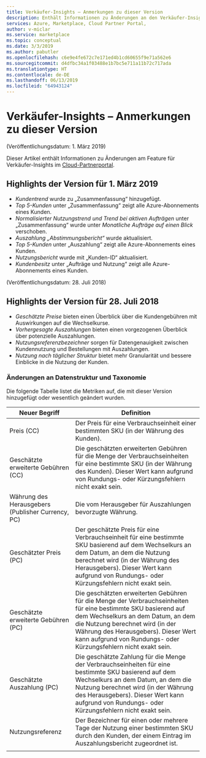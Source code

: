 ```yaml
---
title: Verkäufer-Insights – Anmerkungen zu dieser Version
description: Enthält Informationen zu Änderungen an den Verkäufer-Insights.
services: Azure, Marketplace, Cloud Partner Portal,
author: v-miclar
ms.service: marketplace
ms.topic: conceptual
ms.date: 3/3/2019
ms.author: pabutler
ms.openlocfilehash: c6e9e4fe672c7e171ed4b1cd60655f9e71a562e6
ms.sourcegitcommit: d4dfbc34a1f03488e1b7bc5e711a11b72c717ada
ms.translationtype: HT
ms.contentlocale: de-DE
ms.lasthandoff: 06/13/2019
ms.locfileid: "64943124"
---
```

# <a name="seller-insights-release-notes"></a>Verkäufer-Insights – Anmerkungen zu dieser Version 

(Veröffentlichungsdatum: 1. März 2019)

Dieser Artikel enthält Informationen zu Änderungen am Feature für Verkäufer-Insights im [Cloud-Partnerportal](https://cloudpartner.azure.com/#insights).

## <a name="release-highlights-for-march-1-2019"></a>Highlights der Version für 1. März 2019

* *Kundentrend* wurde zu „Zusammenfassung“ hinzugefügt.
* *Top 5-Kunden* unter „Zusammenfassung“ zeigt alle Azure-Abonnements eines Kunden.
* *Normalisierter Nutzungstrend und Trend bei aktiven Aufträgen* unter „Zusammenfassung“ wurde unter *Monatliche Aufträge auf einen Blick* verschoben.
* *Auszahlung „Abstimmungsbericht“* wurde aktualisiert.
* *Top 5-Kunden* unter „Auszahlung“ zeigt alle Azure-Abonnements eines Kunden.
* *Nutzungsbericht* wurde mit „Kunden-ID“ aktualisiert.
* *Kundenbesitz* unter „Aufträge und Nutzung“ zeigt alle Azure-Abonnements eines Kunden.


(Veröffentlichungsdatum: 28. Juli 2018)

## <a name="release-highlights-for-july-28-2018"></a>Highlights der Version für 28. Juli 2018


-   *Geschätzte Preise* bieten einen Überblick über die Kundengebühren mit Auswirkungen auf die Wechselkurse.
-   *Vorhergesagte Auszahlungen* bieten einen vorgezogenen Überblick über potenzielle Auszahlungen.
-  *Nutzungsreferenzbezeichner* sorgen für Datengenauigkeit zwischen Kundennutzung und Bestellungen mit Auszahlungen.
-   *Nutzung nach täglicher Struktur* bietet mehr Granularität und bessere Einblicke in die Nutzung der Kunden.


### <a name="changes-to-data-structure-and-taxonomy"></a>Änderungen an Datenstruktur und Taxonomie

Die folgende Tabelle listet die Metriken auf, die mit dieser Version hinzugefügt oder wesentlich geändert wurden. 

| **Neuer Begriff**                   |    **Definition**                                                             |
|--------------------------------|  ---------------------------------------------------------------------------- |
| Preis (CC)                     | Der Preis für eine Verbrauchseinheit einer bestimmten SKU (in der Währung des Kunden).       |
| Geschätzte erweiterte Gebühren (CC) | Die geschätzten erweiterten Gebühren für die Menge der Verbrauchseinheiten für eine bestimmte SKU (in der Währung des Kunden). Dieser Wert kann aufgrund von Rundungs- oder Kürzungsfehlern nicht exakt sein.   |
| Währung des Herausgebers (Publisher Currency, PC)        | Die vom Herausgeber für Auszahlungen bevorzugte Währung.                               |
| Geschätzter Preis (PC)           | Der geschätzte Preis für eine Verbrauchseinheit für eine bestimmte SKU basierend auf dem Wechselkurs an dem Datum, an dem die Nutzung berechnet wird (in der Währung des Herausgebers). Dieser Wert kann aufgrund von Rundungs- oder Kürzungsfehlern nicht exakt sein.   |
| Geschätzte erweiterte Gebühren (PC) | Die geschätzten erweiterten Gebühren für die Menge der Verbrauchseinheiten für eine bestimmte SKU basierend auf dem Wechselkurs an dem Datum, an dem die Nutzung berechnet wird (in der Währung des Herausgebers). Dieser Wert kann aufgrund von Rundungs- oder Kürzungsfehlern nicht exakt sein. |
| Geschätzte Auszahlung (PC)          | Die geschätzte Zahlung für die Menge der Verbrauchseinheiten für eine bestimmte SKU basierend auf dem Wechselkurs an dem Datum, an dem die Nutzung berechnet wird (in der Währung des Herausgebers). Dieser Wert kann aufgrund von Rundungs- oder Kürzungsfehlern nicht exakt sein.   |
| Nutzungsreferenz                | Der Bezeichner für einen oder mehrere Tage der Nutzung einer bestimmten SKU durch den Kunden, der einem Eintrag im Auszahlungsbericht zugeordnet ist. |
|  |  |
